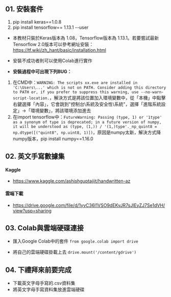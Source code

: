 ## 01. 安裝套件
1. pip install keras==1.0.8
2. pip install tensorflow== 1.13.1 --user 
* 本教材只裝於Keras版本為 1.08，Tensorflow版本為 1.13.1。若要嘗試最新Tensorflow 2.0版本可以參考網址安裝：https://tf.wiki/zh_hant/basic/installation.html
* 安裝不成功者則可以使用Colab進行實作

* **安裝過程中可出現下列BUG：** 
1. 在CMD中：`WARNING: The scripts xx.exe are installed in 'C:\Users\...' which is not on PATH. Consider adding this directory to PATH or, if you prefer to suppress this warning, use --no-warn-script-location.`，解決方式是將該位置加入環境變數中，從「本機」中點擊右鍵選擇「內容」，它會跳到"控制台\系統及安全性\系統"，選擇「進階系統設定」→「環境變數」，將該環境添加進去
2. 在import tensorflow中：`FutureWarning: Passing (type, 1) or '1type' as a synonym of type is deprecated; in a future version of numpy, it will be understood as (type, (1,)) / '(1,)type'._np_quint8 = np.dtype([("quint8", np.uint8, 1)])`，原因是numpy太新，解決方式降numpy版本，pip install numpy==1.16.0

## 02. 英文手寫數據集
#### Kaggle
* https://www.kaggle.com/ashishguptajiit/handwritten-az
#### 雲端下載
* https://drive.google.com/file/d/1yvC36I1VSO9dEKvJR7sJlEyZJ7Se1dVH/view?usp=sharing

## 03. Colab與雲端硬碟連接
* 匯入Google Colab中的套件
`from google.colab import drive`

* 將自己的雲端硬碟掛載上去
`drive.mount('/content/gdrive')`

## 04. 下禮拜來前要完成
* 下載英文字母手寫的.csv資料集
* 將英文字母手寫資料集放進雲端硬碟

